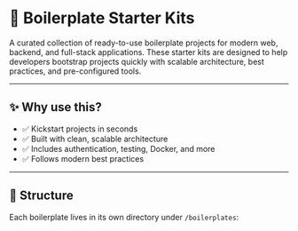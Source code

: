 # 🚀 Boilerplate Starter Kits

A curated collection of ready-to-use boilerplate projects for modern web, backend, and full-stack applications. These starter kits are designed to help developers bootstrap projects quickly with scalable architecture, best practices, and pre-configured tools.

---

## ✨ Why use this?

- ✅ Kickstart projects in seconds
- ✅ Built with clean, scalable architecture
- ✅ Includes authentication, testing, Docker, and more
- ✅ Follows modern best practices

---

## 📂 Structure

Each boilerplate lives in its own directory under `/boilerplates`:

